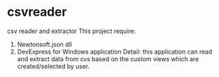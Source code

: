 # csvreader
csv reader and extractor
This project require:
  1. Newtonsoft.json dll 
  2. DevExpress for Windows application
Detail:
  this application can read and extract data from cvs based on the custom views which are created/selected by user.
